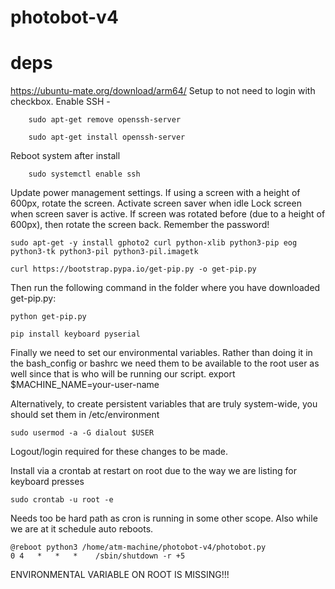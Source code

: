 # photobot-v4

# deps
https://ubuntu-mate.org/download/arm64/ 
Setup to not need to login with checkbox.
Enable SSH - 
```
    sudo apt-get remove openssh-server
```
```
    sudo apt-get install openssh-server
```
Reboot system after install
```
    sudo systemctl enable ssh
```
Update power management settings.
If using a screen with a height of 600px, rotate the screen.
Activate screen saver when idle
Lock screen when screen saver is active.
If screen was rotated before (due to a height of 600px), then rotate the screen back.
Remember the password!
```
sudo apt-get -y install gphoto2 curl python-xlib python3-pip eog python3-tk python3-pil python3-pil.imagetk
```
```
curl https://bootstrap.pypa.io/get-pip.py -o get-pip.py
```
Then run the following command in the folder where you have downloaded get-pip.py:
```
python get-pip.py
```
```
pip install keyboard pyserial
```
Finally we need to set our environmental variables. Rather than doing it in the bash_config or bashrc we need them to be available to the root user as well since that is who will be running our script.
export $MACHINE_NAME=your-user-name

Alternatively, to create persistent variables that are truly system-wide, you should set them in /etc/environment
```
sudo usermod -a -G dialout $USER
```
Logout/login required for these changes to be made.


Install via a crontab at restart on root due to the way we are listing for keyboard presses
```
sudo crontab -u root -e
```

Needs too be hard path as cron is running in some other scope. Also while we are at it schedule auto reboots.

```
@reboot python3 /home/atm-machine/photobot-v4/photobot.py 
0 4   *   *   *    /sbin/shutdown -r +5
```


ENVIRONMENTAL VARIABLE ON ROOT IS MISSING!!!
